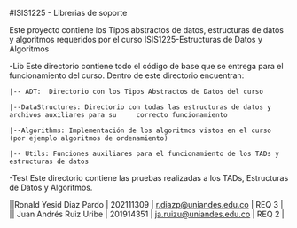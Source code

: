 #ISIS1225 - Librerias de soporte

Este proyecto contiene los Tipos abstractos de datos, estructuras de datos y algoritmos requeridos por el curso ISIS1225-Estructuras de Datos y Algoritmos

-Lib
Este directorio contiene todo el código de base que se entrega para el funcionamiento del curso.  Dentro de este directorio encuentran:
    
    |-- ADT:  Directorio con los Tipos Abstractos de Datos del curso

    |--DataStructures: Directorio con todas las estructuras de datos y archivos auxiliares para su     correcto funcionamiento

    |--Algorithms: Implementación de los algoritmos vistos en el curso (por ejemplo algoritmos de ordenamiento)

    |-- Utils: Funciones auxiliares para el funcionamiento de los TADs y estructuras de datos

-Test
Este directorio contiene las pruebas realizadas a los TADs, Estructuras de Datos y Algoritmos.

   ||Ronald Yesid Diaz Pardo | 202111309 | r.diazp@uniandes.edu.co | REQ 3 |
   || Juan Andrés Ruiz Uribe | 201914351 | ja.ruizu@uniandes.edu.co | REQ 2 |

